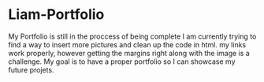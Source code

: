 # Liam-Portfolio
My Portfolio is still in the proccess of being complete  I am currently trying to find a way to insert more pictures and clean up the code in html. 
my links work properly, however getting the margins right along with the image is a challenge. 
My goal is to have a proper portfolio so I can showcase my future projets.
